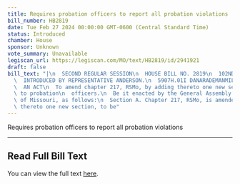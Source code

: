 ```yaml
---
title: Requires probation officers to report all probation violations
bill_number: HB2819
date: Tue Feb 27 2024 00:00:00 GMT-0600 (Central Standard Time)
status: Introduced
chamber: House
sponsor: Unknown
vote_summary: Unavailable
legiscan_url: https://legiscan.com/MO/text/HB2819/id/2941921
draft: false
bill_text: "|\n  SECOND REGULAR SESSION\n  HOUSE BILL NO. 2819\n  102ND GENERAL ASSEMBLY\n\
  \  INTRODUCED BY REPRESENTATIVE ANDERSON.\n  5907H.01I DANARADEMANMILLER,ChiefClerk\n\
  \  AN ACT\n  To amend chapter 217, RSMo, by adding thereto one new section relating\
  \ to probation\n  officers.\n  Be it enacted by the General Assembly of the state\
  \ of Missouri, as follows:\n  Section A. Chapter 217, RSMo, is amended by adding\
  \ thereto one new section, to be"
---
```

Requires probation officers to report all probation violations

---

## Read Full Bill Text

You can view the full text [here](https://legiscan.com/MO/text/HB2819/id/2941921).

